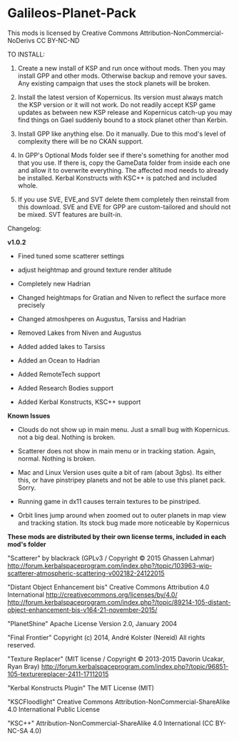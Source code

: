﻿# Galileos-Planet-Pack

This mods is licensed by Creative Commons Attribution-NonCommercial-NoDerivs 
CC BY-NC-ND 

TO INSTALL:

1. Create a new install of KSP and run once without mods. Then you may install GPP and other mods. Otherwise backup and remove your saves. Any existing campaign that uses the stock planets will be broken.

2. Install the latest version of Kopernicus. Its version must always match the KSP version or it will not work. Do not readily accept KSP game updates as between new KSP release and Kopernicus catch-up you may find things on Gael suddenly bound to a stock planet other than Kerbin.

3. Install GPP like anything else. Do it manually. Due to this mod's level of complexity there will be no CKAN support.

4. In GPP's Optional Mods folder see if there's something for another mod that you use. If there is, copy the GameData folder from inside each one and allow it to overwrite everything. The affected mod needs to already be installed. Kerbal Konstructs with KSC++ is patched and included whole.

5. If you use SVE, EVE,and SVT delete them completely then reinstall from this download. SVE and EVE for GPP are custom-tailored and should not be mixed. SVT features are built-in.


Changelog:

**v1.0.2**

* Fined tuned some scatterer settings

* adjust heightmap and ground texture render altitude

* Completely new Hadrian

* Changed heightmaps for Gratian and Niven to reflect the surface more precisely 

* Changed atmoshperes on Augustus, Tarsiss and Hadrian

* Removed Lakes from Niven and Augustus

* Added added lakes to Tarsiss

* Added an Ocean to Hadrian

* Added RemoteTech support

* Added Research Bodies support

* Added Kerbal Konstructs, KSC++ support



**Known Issues**
 
* Clouds do not show up in main menu. Just a small bug with Kopernicus. not a big deal. Nothing is broken.

* Scatterer does not show in main menu or in tracking station. Again, normal. Nothing is broken.

* Mac and Linux Version uses quite a bit of ram (about 3gbs). Its either this, or have pinstripey planets and not be able to use this planet pack. Sorry.

* Running game in dx11 causes terrain textures to be pinstriped.

* Orbit lines jump around when zoomed out to outer planets in map view and tracking station. Its stock bug made more noticeable by Kopernicus




**These mods are distributed by their own license terms, included in each mod's folder**

"Scatterer" by blackrack (GPLv3 / Copyright © 2015 Ghassen Lahmar)
http://forum.kerbalspaceprogram.com/index.php?/topic/103963-wip-scatterer-atmospheric-scattering-v002182-24122015

"Distant Object Enhancement bis"
Creative Commons Attribution 4.0 International
http://creativecommons.org/licenses/by/4.0/
http://forum.kerbalspaceprogram.com/index.php?/topic/89214-105-distant-object-enhancement-bis-v164-21-november-2015/

"PlanetShine"
Apache License
 Version 2.0, January 2004

"Final Frontier"
Copyright (c) 2014, André Kolster (Nereid)
 All rights reserved.

"Texture Replacer" 
(MIT license / Copyright © 2013-2015 Davorin Ucakar, Ryan Bray)
http://forum.kerbalspaceprogram.com/index.php?/topic/96851-105-texturereplacer-2411-17112015

"Kerbal Konstructs Plugin"
The MIT License (MIT)

"KSCFloodlight"
Creative Commons Attribution-NonCommercial-ShareAlike 4.0 International Public License

"KSC++"
Attribution-NonCommercial-ShareAlike 4.0 International (CC BY-NC-SA 4.0)


